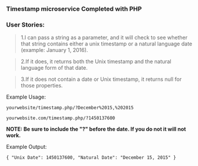 
### Timestamp microservice Completed with PHP
### User Stories:

>1.I can pass a string as a parameter, and it will check to see whether that string contains either a unix timestamp or a natural language date (example: January 1, 2016).

>2.If it does, it returns both the Unix timestamp and the natural language form of that date.

>3.If it does not contain a date or Unix timestamp, it returns null for those properties.

Example Usage:

`yourwebsite/timestamp.php/?December%2015,%202015`

`yourwebsite.com/timestamp.php/?1450137600`

**NOTE: Be sure to include the "?" before the date. If you do not it will not work.**

Example Output:

`{ "Unix Date": 1450137600, "Natural Date": "December 15, 2015" }`
